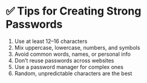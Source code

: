 # ✅ Tips for Creating Strong Passwords

1. Use at least 12–16 characters
2. Mix uppercase, lowercase, numbers, and symbols
3. Avoid common words, names, or personal info
4. Don’t reuse passwords across websites
5. Use a password manager for complex ones
6. Random, unpredictable characters are the best
